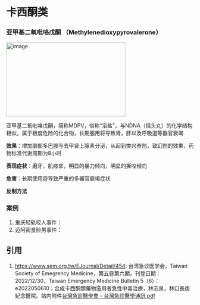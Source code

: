 # 卡西酮类

### 亚甲基二氧吡咯戊酮 （Methylenedioxypyrovalerone）
<img width="320" height="199" alt="image" src="https://github.com/user-attachments/assets/b663c0a7-7179-4300-8f44-77e0a24960ca" />

亚甲基二氧吡咯戊酮，简称MDPV，俗称“浴盐”，与NDNA（摇头丸）的化学结构相似，属于极度危险的化合物，长期服用将导致肾，肝以及呼吸道等器官衰竭

**效果**：增加脑部多巴胺与去甲肾上腺素分泌，从起到类兴奋剂，致幻剂的效果，药物标准代谢周期为8小时

**表现症状**：磨牙，肌痉挛，明显的暴力倾向，明显的撕咬倾向

**危害**：长期使用将导致严重的多器官衰竭症状

**反制方法**

### 案例
1. 重庆轻轨咬人事件：
2. 迈阿密食脸男事件：

## 引用
1. https://www.sem.org.tw/EJournal/Detail/454; 台湾急诊医学会，Taiwan Society of Emegrency Medicine，第五卷第六期，刊登日期：2022/12/30，Taiwan Emergency Medicine Bulletin 5（6）：e2022050610；合成卡西酮類藥物濫用者急性中毒治療，林志泉，林口長庚紀念醫院。站内附件[台灣急診醫學會 - 台灣急診醫學通訊.pdf](https://github.com/user-attachments/files/21628358/-.pdf)
